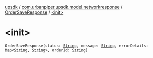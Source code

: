 [upsdk](../../index.md) / [com.urbanpiper.upsdk.model.networkresponse](../index.md) / [OrderSaveResponse](index.md) / [&lt;init&gt;](./-init-.md)

# &lt;init&gt;

`OrderSaveResponse(status: `[`String`](https://kotlinlang.org/api/latest/jvm/stdlib/kotlin/-string/index.html)`, message: `[`String`](https://kotlinlang.org/api/latest/jvm/stdlib/kotlin/-string/index.html)`, errorDetails: `[`Map`](https://kotlinlang.org/api/latest/jvm/stdlib/kotlin.collections/-map/index.html)`<`[`String`](https://kotlinlang.org/api/latest/jvm/stdlib/kotlin/-string/index.html)`, `[`String`](https://kotlinlang.org/api/latest/jvm/stdlib/kotlin/-string/index.html)`>, orderId: `[`String`](https://kotlinlang.org/api/latest/jvm/stdlib/kotlin/-string/index.html)`)`